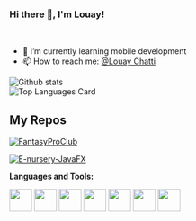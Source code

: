 ### Hi there 👋, I'm Louay!

<br />

- 🌱 I’m currently learning mobile development
- 📫 How to reach me: <a href="https://www.linkedin.com/in/louay-chatti/">@Louay Chatti</a> 


![Github stats](https://github-readme-stats.vercel.app/api?username=louay47&theme=highcontrast&show_icons=true&count_private=true)<br />
![Top Languages Card](https://github-readme-stats.vercel.app/api/top-langs/?username=louay47&layout=compact)

## My Repos

[![FantasyProClub](https://github-readme-stats.vercel.app/api/pin/?username=louay47&repo=FantasyProClub&show_owner=true)](https://github.com/louay47/FantasyProClub)

[![E-nursery-JavaFX](https://github-readme-stats.vercel.app/api/pin/?username=louay47&repo=statsfig)](https://github.com/louay47/E-nursery-JavaFX)



**Languages and Tools:**  

<code><img height="40" src="https://raw.githubusercontent.com/louay47/louay47/master/assets/java.png"></code>
<code><img height="40" src="https://raw.githubusercontent.com/shinokada/shinokada/master/assets/android.png"></code>
<code><img height="40" src="https://raw.githubusercontent.com/shinokada/shinokada/master/assets/c#.png"></code>
<code><img height="40" src="https://raw.githubusercontent.com/shinokada/shinokada/master/assets/javascript.png"></code>
<code><img height="40" src="https://raw.githubusercontent.com/shinokada/shinokada/master/assets/php.png"></code>
<code><img height="40" src="https://raw.githubusercontent.com/shinokada/shinokada/master/assets/visual-studio-code.png"></code>
<code><img height="40" src="https://raw.githubusercontent.com/shinokada/shinokada/master/assets/vim.png"></code>  
